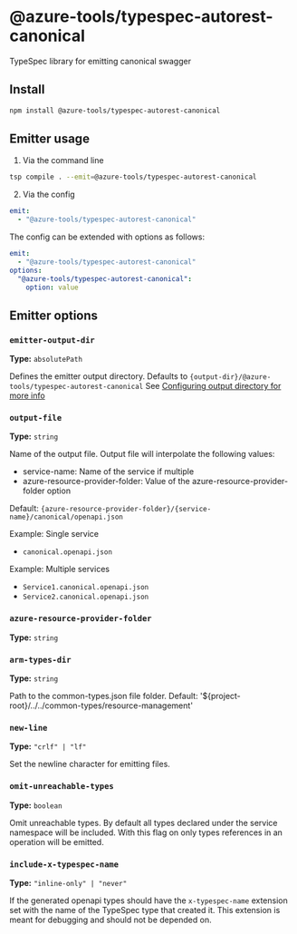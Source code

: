 # @azure-tools/typespec-autorest-canonical

TypeSpec library for emitting canonical swagger

## Install

```bash
npm install @azure-tools/typespec-autorest-canonical
```

## Emitter usage

1. Via the command line

```bash
tsp compile . --emit=@azure-tools/typespec-autorest-canonical
```

2. Via the config

```yaml
emit:
  - "@azure-tools/typespec-autorest-canonical"
```

The config can be extended with options as follows:

```yaml
emit:
  - "@azure-tools/typespec-autorest-canonical"
options:
  "@azure-tools/typespec-autorest-canonical":
    option: value
```

## Emitter options

### `emitter-output-dir`

**Type:** `absolutePath`

Defines the emitter output directory. Defaults to `{output-dir}/@azure-tools/typespec-autorest-canonical`
See [Configuring output directory for more info](https://typespec.io/docs/handbook/configuration/configuration/#configuring-output-directory)

### `output-file`

**Type:** `string`

Name of the output file.
Output file will interpolate the following values:

- service-name: Name of the service if multiple
- azure-resource-provider-folder: Value of the azure-resource-provider-folder option

Default: `{azure-resource-provider-folder}/{service-name}/canonical/openapi.json`

Example: Single service

- `canonical.openapi.json`

Example: Multiple services

- `Service1.canonical.openapi.json`
- `Service2.canonical.openapi.json`

### `azure-resource-provider-folder`

**Type:** `string`

### `arm-types-dir`

**Type:** `string`

Path to the common-types.json file folder. Default: '${project-root}/../../common-types/resource-management'

### `new-line`

**Type:** `"crlf" | "lf"`

Set the newline character for emitting files.

### `omit-unreachable-types`

**Type:** `boolean`

Omit unreachable types. By default all types declared under the service namespace will be included. With this flag on only types references in an operation will be emitted.

### `include-x-typespec-name`

**Type:** `"inline-only" | "never"`

If the generated openapi types should have the `x-typespec-name` extension set with the name of the TypeSpec type that created it.
This extension is meant for debugging and should not be depended on.
